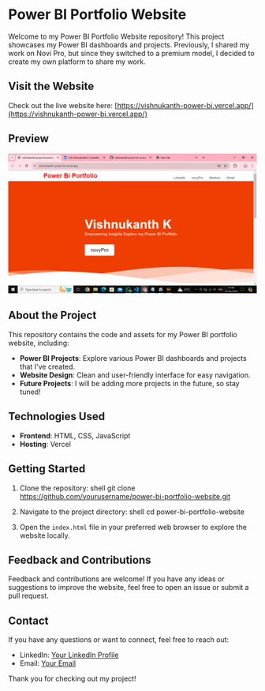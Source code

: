 # Power BI Portfolio Website

Welcome to my Power BI Portfolio Website repository! This project showcases my Power BI dashboards and projects. Previously, I shared my work on Novi Pro, but since they switched to a premium model, I decided to create my own platform to share my work. 

## Visit the Website

Check out the live website here: [https://vishnukanth-power-bi.vercel.app/](https://vishnukanth-power-bi.vercel.app/)

## Preview 
![Preview](Screenshot%20(179).png)

## About the Project

This repository contains the code and assets for my Power BI portfolio website, including:

- **Power BI Projects**: Explore various Power BI dashboards and projects that I've created.
- **Website Design**: Clean and user-friendly interface for easy navigation.
- **Future Projects**: I will be adding more projects in the future, so stay tuned!

## Technologies Used

- **Frontend**: HTML, CSS, JavaScript
- **Hosting**: Vercel

## Getting Started

1. Clone the repository:
    shell
    git clone https://github.com/yourusername/power-bi-portfolio-website.git
    

2. Navigate to the project directory:
    shell
    cd power-bi-portfolio-website
    

3. Open the `index.html` file in your preferred web browser to explore the website locally.

## Feedback and Contributions

Feedback and contributions are welcome! If you have any ideas or suggestions to improve the website, feel free to open an issue or submit a pull request.

## Contact

If you have any questions or want to connect, feel free to reach out:

- LinkedIn: [Your LinkedIn Profile](https://www.linkedin.com/in/vishnukanth-k-a5552327b/)
- Email: [Your Email](mailto:vishnukanthvis@example.com)

Thank you for checking out my project!
